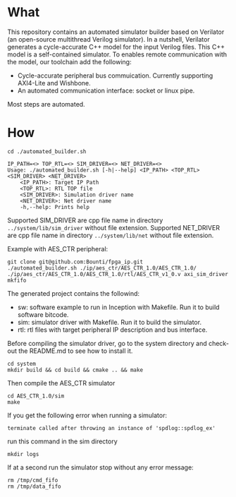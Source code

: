 # What

This repository contains an automated simulator builder based on Verilator (an open-source multithread Verilog simulator).
In a nutshell, Verilator generates a cycle-accurate C++ model for the input Verilog files.
This C++ model is a self-contained simulator. To enables remote communication with the model, our toolchain add the following:
* Cycle-accurate peripheral bus commuication. Currently supporting AXI4-Lite and Wishbone.
* An automated communication interface: socket or linux pipe.

Most steps are automated.

# How

```
cd ./automated_builder.sh

IP_PATH=<> TOP_RTL=<> SIM_DRIVER=<> NET_DRIVER=<>
Usage: ./automated_builder.sh [-h|--help] <IP_PATH> <TOP_RTL> <SIM_DRIVER> <NET_DRIVER>
	<IP_PATH>: Target IP Path
	<TOP_RTL>: RTL TOP file
	<SIM_DRIVER>: Simulation driver name
	<NET_DRIVER>: Net driver name
	-h,--help: Prints help
```

Supported SIM_DRIVER are cpp file name in directory ```../system/lib/sim_driver``` without file extension.
Supported NET_DRIVER are cpp file name in directory ```../system/lib/net``` without file extension.

Example with AES_CTR peripheral:

```
git clone git@github.com:Bounti/fpga_ip.git
./automated_builder.sh ./ip/aes_ctr/AES_CTR_1.0/AES_CTR_1.0/ ./ip/aes_ctr/AES_CTR_1.0/AES_CTR_1.0/rtl/AES_CTR_v1_0.v axi_sim_driver mkfifo
```

The generated project contains the followind:
* sw: software example to run in Inception with Makefile. Run it to build software bitcode.
* sim: simulator driver with Makefile. Run it to build the simulator.
* rtl: rtl files with target peripheral IP description and bus interface.

Before compiling the simulator driver, go to the system directory and check-out the README.md to see how to install it.
```
cd system
mkdir build && cd build && cmake .. && make
```

Then compile the AES_CTR simulator

```
cd AES_CTR_1.0/sim
make
```

If you get the following error when running a simulator:
```
terminate called after throwing an instance of 'spdlog::spdlog_ex'
```
run this command in the sim directory 
```
mkdir logs
```

If at a second run the simulator stop without any error message:
```
rm /tmp/cmd_fifo 
rm /tmp/data_fifo 
```
